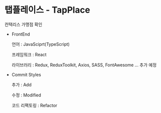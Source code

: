 # 탭플레이스 - TapPlace

컨택리스 가맹점 확인

- FrontEnd

  언어 : JavaSciprt(TypeScript)

  프레임워크 : React

  라이브러리 : Redux, ReduxToolkit, Axios, SASS, FontAwesome ... 추가 예정

- Commit Styles

  추가 : Add

  수정 : Modified

  코드 리팩토링 : Refactor
